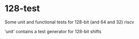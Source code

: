 # 128-test
Some unit and functional tests for 128-bit (and 64 and 32) riscv

‘unit’ contains a test generator for 128-bit shifts
